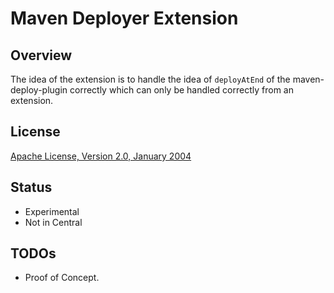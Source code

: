 Maven Deployer Extension
========================

Overview
--------

 The idea of the extension is to handle the idea of `deployAtEnd` of the
 maven-deploy-plugin correctly which can only be handled correctly from
 an extension.

 
License
-------
[Apache License, Version 2.0, January 2004](http://www.apache.org/licenses/)


Status
------

 * Experimental
 * Not in Central

TODOs
-----

 * Proof of Concept.

